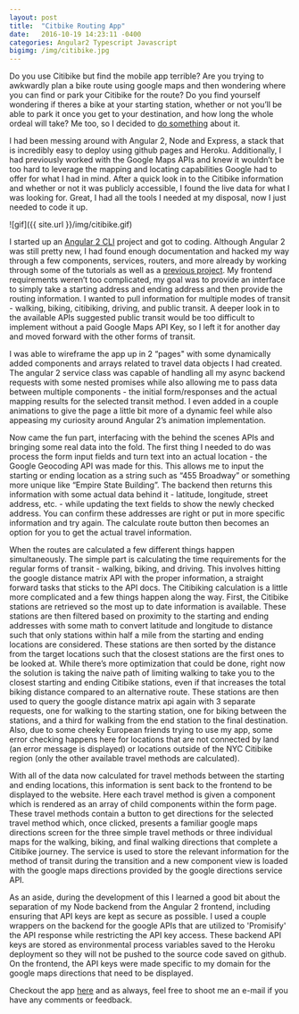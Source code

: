 ```yaml
---
layout: post
title:  "Citbike Routing App"
date:   2016-10-19 14:23:11 -0400
categories: Angular2 Typescript Javascript
bigimg: /img/citibike.jpg
---
```


Do you use Citibike but find the mobile app terrible? Are you trying to awkwardly plan a bike route using google maps and then wondering where you can find or park your Citibike for the route? Do you find yourself wondering if theres a bike at your starting station, whether or not you’ll be able to park it once you get to your destination, and how long the whole ordeal will take? Me too, so I decided to [do something][citibike-app-link] about it.

I had been messing around with Angular 2, Node and Express, a stack that is incredibly easy to deploy using github pages and Heroku. Additionally, I had previously worked with the Google Maps APIs and knew it wouldn’t be too hard to leverage the mapping and locating capabilities Google had to offer for what I had in mind. After a quick look in to the Citibike information and whether or not it was publicly accessible, I found the live data for what I was looking for. Great, I had all the tools I needed at my disposal, now I just needed to code it up.

![gif]({{ site.url }}/img/citibike.gif)

I started up an [Angular 2 CLI](https://cli.angular.io/) project and got to coding. Although Angular 2 was still pretty new, I had found enough documentation and hacked my way through a few components, services, routers, and more already by working through some of the tutorials as well as a [previous project](http://chrissebesta.com/2016-09-13-angular2plants/). My frontend requirements weren’t too complicated, my goal was to provide an interface to simply take a starting address and ending address and then provide the routing information. I wanted to pull information for multiple modes of transit - walking, biking, citibiking, driving, and public transit. A deeper look in to the available APIs suggested public transit would be too difficult to implement without a paid Google Maps API Key, so I left it for another day and moved forward with the other forms of transit.

I was able to wireframe the app up in 2 “pages" with some dynamically added components and arrays related to travel data objects I had created. The angular 2 service class was capable of handling all my async backend requests with some nested promises while also allowing me to pass data between multiple components - the initial form/responses and the actual mapping results for the selected transit method. I even added in a couple animations to give the page a little bit more of a dynamic feel while also appeasing my curiosity around Angular 2’s animation implementation.

Now came the fun part, interfacing with the behind the scenes APIs and bringing some real data into the fold. The first thing I needed to do was process the form input fields and turn text into an actual location - the Google Geocoding API was made for this. This allows me to input the starting or ending location as a string such as “455 Broadway” or something more unique like “Empire State Building”. The backend then returns this information with some actual data behind it - latitude, longitude, street address, etc.  - while updating the text fields to show the newly checked address. You can confirm these addresses are right or put in more specific information and try again. The calculate route button then becomes an option for you to get the actual travel information.

When the routes are calculated a few different things happen simultaneously. The simple part is calculating the time requirements for the regular forms of transit - walking, biking, and driving. This involves hitting the google distance matrix API with the proper information, a straight forward tasks that sticks to the API docs. The Citibiking calculation is a little more complicated and a few things happen along the way. First, the Citibike stations are retrieved so the most up to date information is available. These stations are then filtered based on proximity to the starting and ending addresses with some math to convert latitude and longitude to distance such that only stations within half a mile from the starting and ending locations are considered. These stations are then sorted by the distance from the target locations such that the closest stations are the first ones to be looked at. While there’s more optimization that could be done, right now the solution is taking the naive path of limiting walking to take you to the closest starting and ending Citibike stations, even if that increases the total biking distance compared to an alternative route. These stations are then used to query the google distance matrix api again with 3 separate requests, one for walking to the starting station, one for biking between the stations, and a third for walking from the end station to the final destination. Also, due to some cheeky European friends trying to use my app, some error checking happens here for locations that are not connected by land (an error message is displayed) or locations outside of the NYC Citibike region (only the other available travel methods are calculated).

With all of the data now calculated for travel methods between the starting and ending locations, this information is sent back to the frontend to be displayed to the website. Here each travel method is given a component which is rendered as an array of child components within the form page. These travel methods contain a button to get directions for the selected travel method which, once clicked, presents a familiar google maps directions screen for the three simple travel methods or three individual maps for the walking, biking, and final walking directions that complete a Citibike journey. The service is used to store the relevant information for the method of transit during the transition and a new component view is loaded with the google maps directions provided by the google directions service API.

As an aside, during the development of this I learned a good bit about the separation of my Node backend from the Angular 2 frontend, including ensuring that API keys are kept as secure as possible. I used a couple wrappers on the backend for the google APIs that are utilized to 'Promisify' the API response while restricting the API key access. These backend API keys are stored as environmental process variables saved to the Heroku deployment so they will not be pushed to the source code saved on github. On the frontend, the API keys were made specific to my domain for the google maps directions that need to be displayed.

Checkout the app [here][citibike-app-link] and as always, feel free to shoot me an e-mail if you have any comments or feedback.

[citibike-app-link]: http://zebesta.github.io/citibike2/
